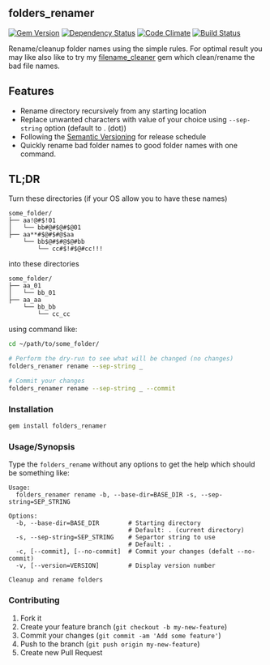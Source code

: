 ## folders_renamer

[![Gem Version](https://badge.fury.io/rb/folders_renamer.svg)][gem]
[![Dependency Status](https://gemnasium.com/agilecreativity/folders_renamer.png)][gemnasium]
[![Code Climate](https://codeclimate.com/github/agilecreativity/folders_renamer.png)][codeclimate]
[![Build Status](https://travis-ci.org/agilecreativity/folders_renamer.svg)][travis-ci]

[gem]: http://badge.fury.io/rb/folders_renamer
[gemnasium]: https://gemnasium.com/agilecreativity/folders_renamer
[codeclimate]: https://codeclimate.com/github/agilecreativity/folders_renamer
[travis-ci]: https://travis-ci.org/agilecreativity/folders_renamer

Rename/cleanup folder names using the simple rules. For optimal result you may like
also like to try my [filename_cleaner][] gem which clean/rename the bad file names.

Features
--------

- Rename directory recursively from any starting location
- Replace unwanted characters with value of your choice using `--sep-string` option (default to . (dot))
- Following the [Semantic Versioning][] for release schedule
- Quickly rename bad folder names to good folder names with one command.

TL;DR
-----
Turn these directories (if your OS allow you to have these names)

```
some_folder/
├── aa!@#$!01
│   └── bb#@#$@#$@01
├── aa**#$@#$#@$aa
    └── bb$@#$#@$@#bb
        └── cc#$!#$@#cc!!!
```

into these directories

```
some_folder/
├── aa_01
│   └── bb_01
├── aa_aa
    └── bb_bb
        └── cc_cc

```
using command like:

```sh
cd ~/path/to/some_folder/

# Perform the dry-run to see what will be changed (no changes)
folders_renamer rename --sep-string _

# Commit your changes
folders_renamer rename --sep-string _ --commit
```

### Installation

```sh
gem install folders_renamer
```

### Usage/Synopsis

Type the `folders_rename` without any options to get the help which should be something like:

```
Usage:
  folders_renamer rename -b, --base-dir=BASE_DIR -s, --sep-string=SEP_STRING

Options:
  -b, --base-dir=BASE_DIR        # Starting directory
                                 # Default: . (current directory)
  -s, --sep-string=SEP_STRING    # Separtor string to use
                                 # Default: .
  -c, [--commit], [--no-commit]  # Commit your changes (defalt --no-commit)
  -v, [--version=VERSION]        # Display version number

Cleanup and rename folders
```

### Contributing

1. Fork it
2. Create your feature branch (`git checkout -b my-new-feature`)
3. Commit your changes (`git commit -am 'Add some feature'`)
4. Push to the branch (`git push origin my-new-feature`)
5. Create new Pull Request

[Semantic Versioning]: http://semver.org
[filename_cleaner]: http://rubygems.org/gems/filename_cleaner
